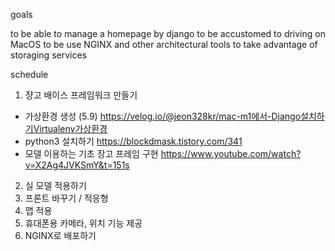 goals

to be able to manage a homepage by django
to be accustomed to driving on MacOS
to be use NGINX and other architectural tools
to take advantage of storaging services

schedule

1. 쟝고 배이스 프레임워크 만들기
- 가상환경 생성 (5.9) https://velog.io/@jeon328kr/mac-m1에서-Django설치하기Virtualenv가상환경
- python3 설치하기 https://blockdmask.tistory.com/341
- 모델 이용하는 기초 장고 프레임 구현 https://www.youtube.com/watch?v=X2Ag4JVKSmY&t=151s
2. 실 모델 적용하기
3. 프론트 바꾸기 / 적응형
4. 맵 적용
5. 휴대폰용 카메라, 위치 기능 제공
6. NGINX로 배포하기

